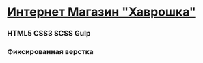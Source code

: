 # [Интернет Магазин "Хаврошка"](https://dmitryhniezdilov.github.io/main_page_store/)

### HTML5 CSS3 SCSS Gulp
### Фиксированная верстка
